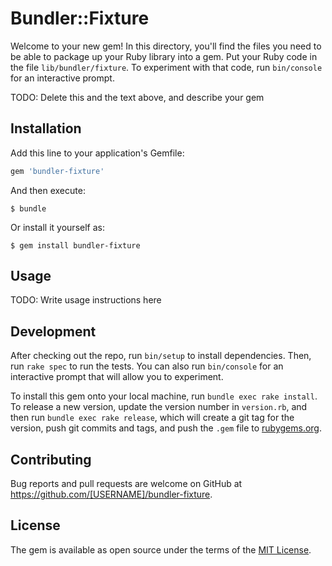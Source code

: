 # Bundler::Fixture

Welcome to your new gem! In this directory, you'll find the files you need to be able to package up your Ruby library into a gem. Put your Ruby code in the file `lib/bundler/fixture`. To experiment with that code, run `bin/console` for an interactive prompt.

TODO: Delete this and the text above, and describe your gem

## Installation

Add this line to your application's Gemfile:

```ruby
gem 'bundler-fixture'
```

And then execute:

    $ bundle

Or install it yourself as:

    $ gem install bundler-fixture

## Usage

TODO: Write usage instructions here

## Development

After checking out the repo, run `bin/setup` to install dependencies. Then, run `rake spec` to run the tests. You can also run `bin/console` for an interactive prompt that will allow you to experiment.

To install this gem onto your local machine, run `bundle exec rake install`. To release a new version, update the version number in `version.rb`, and then run `bundle exec rake release`, which will create a git tag for the version, push git commits and tags, and push the `.gem` file to [rubygems.org](https://rubygems.org).

## Contributing

Bug reports and pull requests are welcome on GitHub at https://github.com/[USERNAME]/bundler-fixture.


## License

The gem is available as open source under the terms of the [MIT License](http://opensource.org/licenses/MIT).


